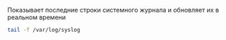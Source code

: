 Показывает последние строки системного журнала и обновляет их в реальном времени
```bash
tail -f /var/log/syslog
```
